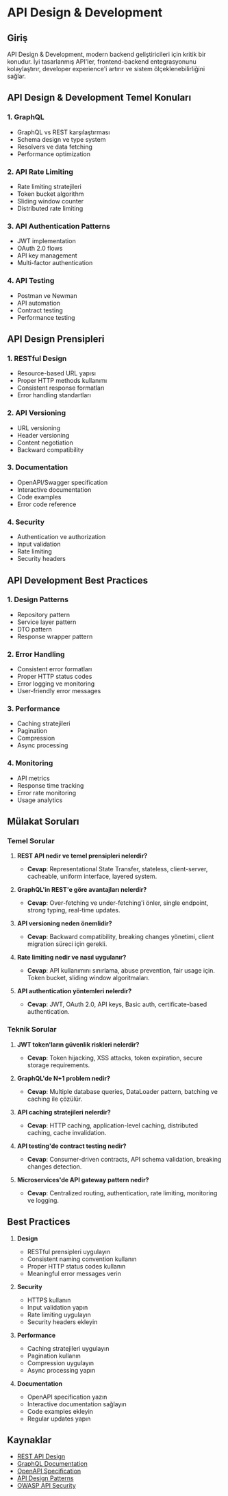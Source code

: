 # API Design & Development

## Giriş

API Design & Development, modern backend geliştiricileri için kritik bir konudur. İyi tasarlanmış API'ler, frontend-backend entegrasyonunu kolaylaştırır, developer experience'i artırır ve sistem ölçeklenebilirliğini sağlar.

## API Design & Development Temel Konuları

### 1. GraphQL
- GraphQL vs REST karşılaştırması
- Schema design ve type system
- Resolvers ve data fetching
- Performance optimization

### 2. API Rate Limiting
- Rate limiting stratejileri
- Token bucket algorithm
- Sliding window counter
- Distributed rate limiting

### 3. API Authentication Patterns
- JWT implementation
- OAuth 2.0 flows
- API key management
- Multi-factor authentication

### 4. API Testing
- Postman ve Newman
- API automation
- Contract testing
- Performance testing

## API Design Prensipleri

### 1. RESTful Design
- Resource-based URL yapısı
- Proper HTTP methods kullanımı
- Consistent response formatları
- Error handling standartları

### 2. API Versioning
- URL versioning
- Header versioning
- Content negotiation
- Backward compatibility

### 3. Documentation
- OpenAPI/Swagger specification
- Interactive documentation
- Code examples
- Error code reference

### 4. Security
- Authentication ve authorization
- Input validation
- Rate limiting
- Security headers

## API Development Best Practices

### 1. Design Patterns
- Repository pattern
- Service layer pattern
- DTO pattern
- Response wrapper pattern

### 2. Error Handling
- Consistent error formatları
- Proper HTTP status codes
- Error logging ve monitoring
- User-friendly error messages

### 3. Performance
- Caching stratejileri
- Pagination
- Compression
- Async processing

### 4. Monitoring
- API metrics
- Response time tracking
- Error rate monitoring
- Usage analytics

## Mülakat Soruları

### Temel Sorular

1. **REST API nedir ve temel prensipleri nelerdir?**
   - **Cevap**: Representational State Transfer, stateless, client-server, cacheable, uniform interface, layered system.

2. **GraphQL'in REST'e göre avantajları nelerdir?**
   - **Cevap**: Over-fetching ve under-fetching'i önler, single endpoint, strong typing, real-time updates.

3. **API versioning neden önemlidir?**
   - **Cevap**: Backward compatibility, breaking changes yönetimi, client migration süreci için gerekli.

4. **Rate limiting nedir ve nasıl uygulanır?**
   - **Cevap**: API kullanımını sınırlama, abuse prevention, fair usage için. Token bucket, sliding window algoritmaları.

5. **API authentication yöntemleri nelerdir?**
   - **Cevap**: JWT, OAuth 2.0, API keys, Basic auth, certificate-based authentication.

### Teknik Sorular

1. **JWT token'ların güvenlik riskleri nelerdir?**
   - **Cevap**: Token hijacking, XSS attacks, token expiration, secure storage requirements.

2. **GraphQL'de N+1 problem nedir?**
   - **Cevap**: Multiple database queries, DataLoader pattern, batching ve caching ile çözülür.

3. **API caching stratejileri nelerdir?**
   - **Cevap**: HTTP caching, application-level caching, distributed caching, cache invalidation.

4. **API testing'de contract testing nedir?**
   - **Cevap**: Consumer-driven contracts, API schema validation, breaking changes detection.

5. **Microservices'de API gateway pattern nedir?**
   - **Cevap**: Centralized routing, authentication, rate limiting, monitoring ve logging.

## Best Practices

1. **Design**
   - RESTful prensipleri uygulayın
   - Consistent naming convention kullanın
   - Proper HTTP status codes kullanın
   - Meaningful error messages verin

2. **Security**
   - HTTPS kullanın
   - Input validation yapın
   - Rate limiting uygulayın
   - Security headers ekleyin

3. **Performance**
   - Caching stratejileri uygulayın
   - Pagination kullanın
   - Compression uygulayın
   - Async processing yapın

4. **Documentation**
   - OpenAPI specification yazın
   - Interactive documentation sağlayın
   - Code examples ekleyin
   - Regular updates yapın

## Kaynaklar

- [REST API Design](https://restfulapi.net/)
- [GraphQL Documentation](https://graphql.org/)
- [OpenAPI Specification](https://swagger.io/specification/)
- [API Design Patterns](https://docs.microsoft.com/en-us/azure/architecture/patterns/)
- [OWASP API Security](https://owasp.org/www-project-api-security/) 